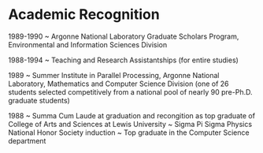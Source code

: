 # Academic Recognition

1989-1990
  ~ Argonne National Laboratory Graduate Scholars Program, Environmental
    and Information Sciences Division

1988-1994
  ~ Teaching and Research Assistantships (for entire studies)

1989
  ~ Summer Institute in Parallel Processing, Argonne National
    Laboratory, Mathematics and Computer Science Division (one of 26
    students selected competitively from a national pool of nearly 90
    pre-Ph.D. graduate students)

1988
  ~ Summa Cum Laude at graduation and recongition as top graduate of
    College of Arts and Sciences at Lewis University
  ~ Sigma Pi Sigma Physics National Honor Society induction
  ~ Top graduate in the Computer Science department
